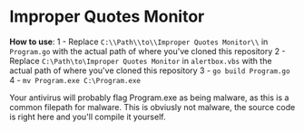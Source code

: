 # Improper Quotes Monitor

**How to use**:
1 - Replace `C:\\Path\\to\\Improper Quotes Monitor\\` in `Program.go` with the actual path of where you've cloned this repository
2 - Replace `C:\Path\to\Improper Quotes Monitor` in `alertbox.vbs` with the actual path of where you've cloned this repository
3 - `go build Program.go`
4 - `mv Program.exe C:\Program.exe`

Your antivirus will probably flag Program.exe as being malware, as this is a common filepath for malware. This is obviusly not malware, the source code is right here and you'll compile it yourself. 